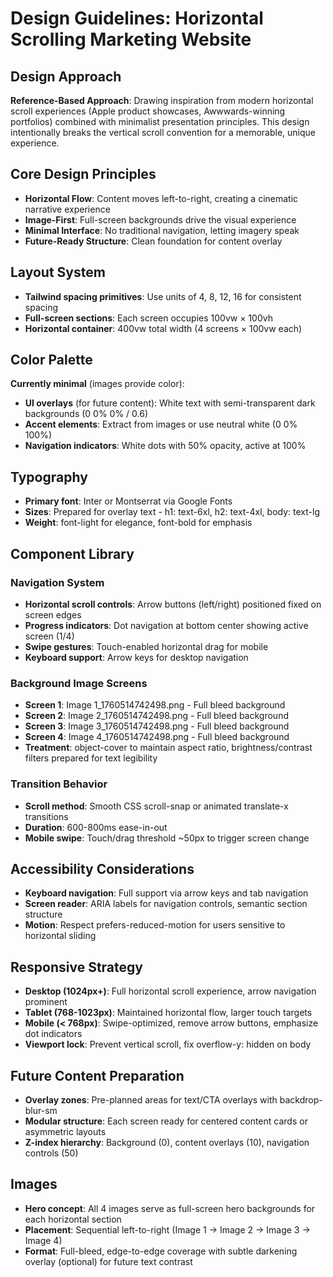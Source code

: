 # Design Guidelines: Horizontal Scrolling Marketing Website

## Design Approach
**Reference-Based Approach**: Drawing inspiration from modern horizontal scroll experiences (Apple product showcases, Awwwards-winning portfolios) combined with minimalist presentation principles. This design intentionally breaks the vertical scroll convention for a memorable, unique experience.

## Core Design Principles
- **Horizontal Flow**: Content moves left-to-right, creating a cinematic narrative experience
- **Image-First**: Full-screen backgrounds drive the visual experience
- **Minimal Interface**: No traditional navigation, letting imagery speak
- **Future-Ready Structure**: Clean foundation for content overlay

## Layout System
- **Tailwind spacing primitives**: Use units of 4, 8, 12, 16 for consistent spacing
- **Full-screen sections**: Each screen occupies 100vw × 100vh
- **Horizontal container**: 400vw total width (4 screens × 100vw each)

## Color Palette
**Currently minimal** (images provide color):
- **UI overlays** (for future content): White text with semi-transparent dark backgrounds (0 0% 0% / 0.6)
- **Accent elements**: Extract from images or use neutral white (0 0% 100%)
- **Navigation indicators**: White dots with 50% opacity, active at 100%

## Typography
- **Primary font**: Inter or Montserrat via Google Fonts
- **Sizes**: Prepared for overlay text - h1: text-6xl, h2: text-4xl, body: text-lg
- **Weight**: font-light for elegance, font-bold for emphasis

## Component Library

### Navigation System
- **Horizontal scroll controls**: Arrow buttons (left/right) positioned fixed on screen edges
- **Progress indicators**: Dot navigation at bottom center showing active screen (1/4)
- **Swipe gestures**: Touch-enabled horizontal drag for mobile
- **Keyboard support**: Arrow keys for desktop navigation

### Background Image Screens
- **Screen 1**: Image 1_1760514742498.png - Full bleed background
- **Screen 2**: Image 2_1760514742498.png - Full bleed background  
- **Screen 3**: Image 3_1760514742498.png - Full bleed background
- **Screen 4**: Image 4_1760514742498.png - Full bleed background
- **Treatment**: object-cover to maintain aspect ratio, brightness/contrast filters prepared for text legibility

### Transition Behavior
- **Scroll method**: Smooth CSS scroll-snap or animated translate-x transitions
- **Duration**: 600-800ms ease-in-out
- **Mobile swipe**: Touch/drag threshold ~50px to trigger screen change

## Accessibility Considerations
- **Keyboard navigation**: Full support via arrow keys and tab navigation
- **Screen reader**: ARIA labels for navigation controls, semantic section structure
- **Motion**: Respect prefers-reduced-motion for users sensitive to horizontal sliding

## Responsive Strategy
- **Desktop (1024px+)**: Full horizontal scroll experience, arrow navigation prominent
- **Tablet (768-1023px)**: Maintained horizontal flow, larger touch targets
- **Mobile (< 768px)**: Swipe-optimized, remove arrow buttons, emphasize dot indicators
- **Viewport lock**: Prevent vertical scroll, fix overflow-y: hidden on body

## Future Content Preparation
- **Overlay zones**: Pre-planned areas for text/CTA overlays with backdrop-blur-sm
- **Modular structure**: Each screen ready for centered content cards or asymmetric layouts
- **Z-index hierarchy**: Background (0), content overlays (10), navigation controls (50)

## Images
- **Hero concept**: All 4 images serve as full-screen hero backgrounds for each horizontal section
- **Placement**: Sequential left-to-right (Image 1 → Image 2 → Image 3 → Image 4)
- **Format**: Full-bleed, edge-to-edge coverage with subtle darkening overlay (optional) for future text contrast